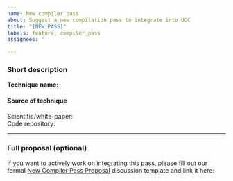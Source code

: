 ```yaml
---
name: New compiler pass
about: Suggest a new compilation pass to integrate into UCC
title: "[NEW PASS]"
labels: feature, compiler_pass
assignees: ''

---
```

<!-- _This is the template to use if you'd like to share an idea for a new quantum compiler pass to go into UCC._ -->

### Short description
**Technique name:**

<!-- Describe the basic functioning of you compiler pass porposal. If your compiler pass is from a paper, you can paste the abstract here -->

#### Source of technique
<!-- Provide links to the following, as applicable. If it's just an idea from your head, feel free to say that :) -->
Scientific/white-paper:  
Code repository:

---
### Full proposal (optional)
If you want to actively work on integrating this pass, please fill out our formal
[New Compiler Pass Proposal](https://github.com/unitaryfoundation/ucc/discussions/new?category=new-compiler-pass) discussion template and link it here:
